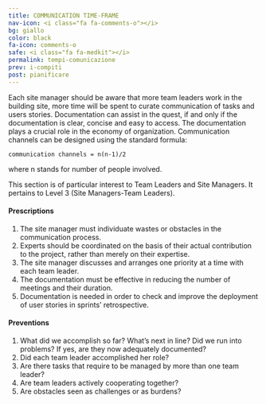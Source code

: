 ```yaml
---
title: COMMUNICATION TIME-FRAME
nav-icon: <i class="fa fa-comments-o"></i>
bg: giallo
color: black
fa-icon: comments-o
safe: <i class="fa fa-medkit"></i>
permalink: tempi-comunicazione
prev: i-compiti
post: pianificare
---
```



Each site manager should be aware that more team leaders work in the building site, more time will be spent to curate communication of tasks and users stories. Documentation can assist in the quest, if and only if the documentation is clear, concise and easy to access. The documentation plays a crucial role in the economy of organization. Communication channels can be designed using the standard formula:

<code>communication channels = n(n-1)/2</code>

where n stands for number of people involved.

This section is of particular interest to Team Leaders and Site Managers. It pertains to Level 3 (Site Managers-Team Leaders). 

#### <i class="fa fa-exclamation-circle"></i> Prescriptions

1. The site manager must individuate wastes or obstacles in the communication process.
2. Experts should be coordinated on the basis of their actual contribution to the project, rather than merely on their expertise.
3. The site manager discusses and arranges one priority at a time with each team leader.
4. The documentation must be effective in reducing the number of meetings and their duration.
5. Documentation is needed in order to check and improve the deployment of user stories in sprints’ retrospective. 

#### <i class="fa fa-question-circle"></i> Preventions

1. What did we accomplish so far? What’s next in line? Did we run into problems? If yes, are they now adequately documented?
2. Did each team leader accomplished her role?
3. Are there tasks that require to be managed by more than one team leader?
4. Are team leaders actively cooperating together?
5. Are obstacles seen as challenges or as burdens?
